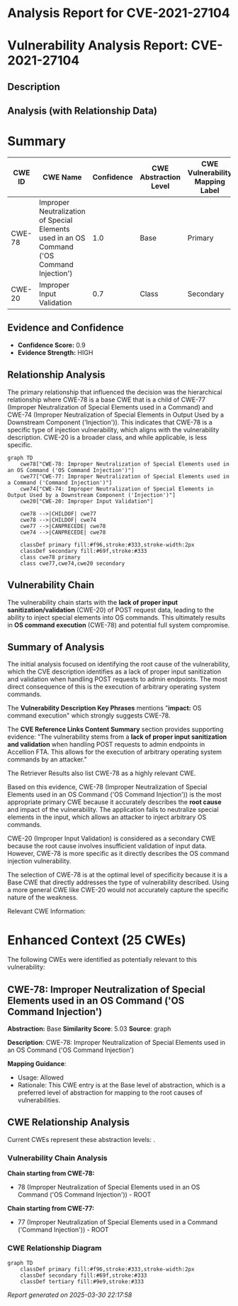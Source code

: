 # Analysis Report for CVE-2021-27104

# Vulnerability Analysis Report: CVE-2021-27104

## Description



## Analysis (with Relationship Data)

# Summary
| CWE ID | CWE Name | Confidence | CWE Abstraction Level | CWE Vulnerability Mapping Label | CWE-Vulnerability Mapping Notes |
|---|---|---|---|---|---|
| CWE-78 | Improper Neutralization of Special Elements used in an OS Command ('OS Command Injection') | 1.0 | Base | Primary | Allowed |
| CWE-20 | Improper Input Validation | 0.7 | Class | Secondary | Discouraged |

## Evidence and Confidence

*   **Confidence Score:** 0.9
*   **Evidence Strength:** HIGH

## Relationship Analysis
The primary relationship that influenced the decision was the hierarchical relationship where CWE-78 is a base CWE that is a child of CWE-77 (Improper Neutralization of Special Elements used in a Command) and CWE-74 (Improper Neutralization of Special Elements in Output Used by a Downstream Component ('Injection')). This indicates that CWE-78 is a specific type of injection vulnerability, which aligns with the vulnerability description. CWE-20 is a broader class, and while applicable, is less specific.

```mermaid
graph TD
    cwe78["CWE-78: Improper Neutralization of Special Elements used in an OS Command ('OS Command Injection')"]
    cwe77["CWE-77: Improper Neutralization of Special Elements used in a Command ('Command Injection')"]
    cwe74["CWE-74: Improper Neutralization of Special Elements in Output Used by a Downstream Component ('Injection')"]
    cwe20["CWE-20: Improper Input Validation"]

    cwe78 -->|CHILDOF| cwe77
    cwe78 -->|CHILDOF| cwe74
    cwe77 -->|CANPRECEDE| cwe78
    cwe74 -->|CANPRECEDE| cwe78

    classDef primary fill:#f96,stroke:#333,stroke-width:2px
    classDef secondary fill:#69f,stroke:#333
    class cwe78 primary
    class cwe77,cwe74,cwe20 secondary
```

## Vulnerability Chain
The vulnerability chain starts with the **lack of proper input sanitization/validation** (CWE-20) of POST request data, leading to the ability to inject special elements into OS commands. This ultimately results in **OS command execution** (CWE-78) and potential full system compromise.

## Summary of Analysis
The initial analysis focused on identifying the root cause of the vulnerability, which the CVE description identifies as a lack of proper input sanitization and validation when handling POST requests to admin endpoints. The most direct consequence of this is the execution of arbitrary operating system commands.

The **Vulnerability Description Key Phrases** mentions "**impact:** OS command execution" which strongly suggests CWE-78.

The **CVE Reference Links Content Summary** section provides supporting evidence:
"The vulnerability stems from a **lack of proper input sanitization and validation** when handling POST requests to admin endpoints in Accellion FTA. This allows for the execution of arbitrary operating system commands by an attacker."

The Retriever Results also list CWE-78 as a highly relevant CWE.

Based on this evidence, CWE-78 (Improper Neutralization of Special Elements used in an OS Command ('OS Command Injection')) is the most appropriate primary CWE because it accurately describes the **root cause** and impact of the vulnerability. The application fails to neutralize special elements in the input, which allows an attacker to inject arbitrary OS commands.

CWE-20 (Improper Input Validation) is considered as a secondary CWE because the root cause involves insufficient validation of input data. However, CWE-78 is more specific as it directly describes the OS command injection vulnerability.

The selection of CWE-78 is at the optimal level of specificity because it is a Base CWE that directly addresses the type of vulnerability described. Using a more general CWE like CWE-20 would not accurately capture the specific nature of the weakness.

Relevant CWE Information:

# Enhanced Context (25 CWEs)
The following CWEs were identified as potentially relevant to this vulnerability:

## CWE-78: Improper Neutralization of Special Elements used in an OS Command ('OS Command Injection')
**Abstraction:** Base
**Similarity Score**: 5.03
**Source**: graph

**Description**:
CWE-78: Improper Neutralization of Special Elements used in an OS Command ('OS Command Injection')

**Mapping Guidance**:
- Usage: Allowed
- Rationale: This CWE entry is at the Base level of abstraction, which is a preferred level of abstraction for mapping to the root causes of vulnerabilities.


## CWE Relationship Analysis

Current CWEs represent these abstraction levels: .


### Vulnerability Chain Analysis

**Chain starting from CWE-78:**
- 78 (Improper Neutralization of Special Elements used in an OS Command ('OS Command Injection')) - ROOT


**Chain starting from CWE-77:**
- 77 (Improper Neutralization of Special Elements used in a Command ('Command Injection')) - ROOT



### CWE Relationship Diagram

```mermaid
graph TD
    classDef primary fill:#f96,stroke:#333,stroke-width:2px
    classDef secondary fill:#69f,stroke:#333
    classDef tertiary fill:#9e9,stroke:#333
```



*Report generated on 2025-03-30 22:17:58*
